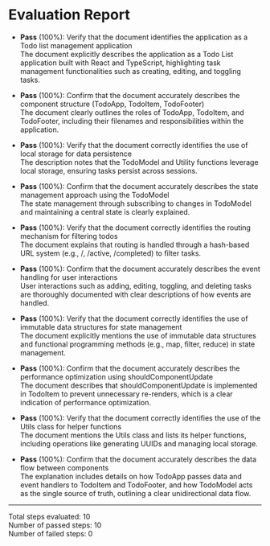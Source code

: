 # Evaluation Report

- **Pass** (100%): Verify that the document identifies the application as a Todo list management application  
  The document explicitly describes the application as a Todo List application built with React and TypeScript, highlighting task management functionalities such as creating, editing, and toggling tasks.

- **Pass** (100%): Confirm that the document accurately describes the component structure (TodoApp, TodoItem, TodoFooter)  
  The document clearly outlines the roles of TodoApp, TodoItem, and TodoFooter, including their filenames and responsibilities within the application.

- **Pass** (100%): Verify that the document correctly identifies the use of local storage for data persistence  
  The description notes that the TodoModel and Utility functions leverage local storage, ensuring tasks persist across sessions.

- **Pass** (100%): Confirm that the document accurately describes the state management approach using the TodoModel  
  The state management through subscribing to changes in TodoModel and maintaining a central state is clearly explained.

- **Pass** (100%): Verify that the document correctly identifies the routing mechanism for filtering todos  
  The document explains that routing is handled through a hash-based URL system (e.g., /, /active, /completed) to filter tasks.

- **Pass** (100%): Confirm that the document accurately describes the event handling for user interactions  
  User interactions such as adding, editing, toggling, and deleting tasks are thoroughly documented with clear descriptions of how events are handled.

- **Pass** (100%): Verify that the document correctly identifies the use of immutable data structures for state management  
  The document explicitly mentions the use of immutable data structures and functional programming methods (e.g., map, filter, reduce) in state management.

- **Pass** (100%): Confirm that the document accurately describes the performance optimization using shouldComponentUpdate  
  The document describes that shouldComponentUpdate is implemented in TodoItem to prevent unnecessary re-renders, which is a clear indication of performance optimization.

- **Pass** (100%): Verify that the document correctly identifies the use of the Utils class for helper functions  
  The document mentions the Utils class and lists its helper functions, including operations like generating UUIDs and managing local storage.

- **Pass** (100%): Confirm that the document accurately describes the data flow between components  
  The explanation includes details on how TodoApp passes data and event handlers to TodoItem and TodoFooter, and how TodoModel acts as the single source of truth, outlining a clear unidirectional data flow.

---

Total steps evaluated: 10  
Number of passed steps: 10  
Number of failed steps: 0